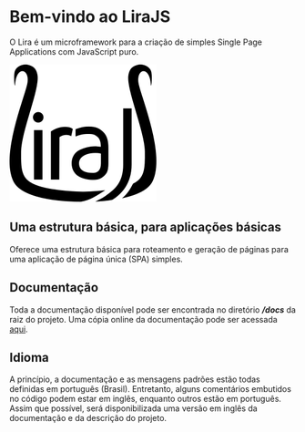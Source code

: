 # Bem-vindo ao LiraJS
O Lira é um microframework para a criação de simples Single Page Applications com JavaScript puro.

![alt text](src/assets/img/lira.png)

## Uma estrutura básica, para aplicações básicas
Oferece uma estrutura básica para roteamento e geração de páginas para uma aplicação de página única (SPA) simples.

## Documentação
Toda a documentação disponível pode ser encontrada no diretório **_/docs_** da raiz do projeto. Uma cópia online da documentação pode ser acessada [aqui](https://vinibs.github.io/lira/).

## Idioma
A princípio, a documentação e as mensagens padrões estão todas definidas em português (Brasil). Entretanto, alguns comentários embutidos no código podem estar em inglês, enquanto outros estão em português. Assim que possível, será disponibilizada uma versão em inglês da documentação e da descrição do projeto.

